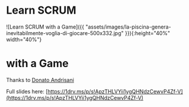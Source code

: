 
# Learn SCRUM

![Learn SCRUM with a Game]({{ "assets/images/la-piscina-genera-inevitabilmente-voglia-di-giocare-500x332.jpg" }}){:height="40%" width="40%"}

# with a Game

Thanks to [Donato Andrisani](https://twitter.com/DAndrisani)

Full slides here: [https://1drv.ms/p/s!ApzTHLVYii1ygQHNdzCewvP4Zf-V](https://1drv.ms/p/s!ApzTHLVYii1ygQHNdzCewvP4Zf-V)

<!-- next-slide -->